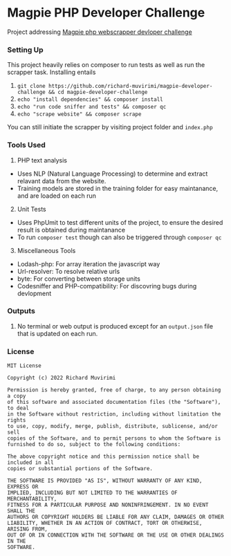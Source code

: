 # Magpie PHP Developer Challenge

Project addressing [Magpie php webscrapper devloper challenge](https://github.com/stickeeuk/magpie-developer-challenge)

### Setting Up

This project heavily relies on composer to run tests as well as run the scrapper task. Installing entails

1. `git clone https://github.com/richard-muvirimi/magpie-developer-challenge && cd magpie-developer-challenge`
2. `echo "install dependencies" && composer install`
3. `echo "run code sniffer and tests" && composer qc`
4. `echo "scrape website" && composer scrape`

You can still initiate the scrapper by visiting project folder and  `index.php`

### Tools Used

1. PHP text analysis
  - Uses NLP (Natural Language Processing) to determine and extract relavant data from the website. 
  - Training models are stored in the training folder for easy maintanance, and are loaded on each run
2. Unit Tests
  - Uses PhpUmit to test different units of the project, to ensure the desired result is obtained during maintanance
  - To run `composer test` though can also be triggered through `composer qc`
3. Miscellaneous Tools
  - Lodash-php: For array iteration the javascript way
  - Url-resolver: To resolve relative urls
  - byte: For converting between storage units
  - Codesniffer and PHP-compatibility: For discovring bugs during devlopment

### Outputs

1. No terminal or web output is produced except for an `output.json` file that is updated on each run.

### License

```
MIT License

Copyright (c) 2022 Richard Muvirimi

Permission is hereby granted, free of charge, to any person obtaining a copy
of this software and associated documentation files (the "Software"), to deal
in the Software without restriction, including without limitation the rights
to use, copy, modify, merge, publish, distribute, sublicense, and/or sell
copies of the Software, and to permit persons to whom the Software is
furnished to do so, subject to the following conditions:

The above copyright notice and this permission notice shall be included in all
copies or substantial portions of the Software.

THE SOFTWARE IS PROVIDED "AS IS", WITHOUT WARRANTY OF ANY KIND, EXPRESS OR
IMPLIED, INCLUDING BUT NOT LIMITED TO THE WARRANTIES OF MERCHANTABILITY,
FITNESS FOR A PARTICULAR PURPOSE AND NONINFRINGEMENT. IN NO EVENT SHALL THE
AUTHORS OR COPYRIGHT HOLDERS BE LIABLE FOR ANY CLAIM, DAMAGES OR OTHER
LIABILITY, WHETHER IN AN ACTION OF CONTRACT, TORT OR OTHERWISE, ARISING FROM,
OUT OF OR IN CONNECTION WITH THE SOFTWARE OR THE USE OR OTHER DEALINGS IN THE
SOFTWARE.
```
